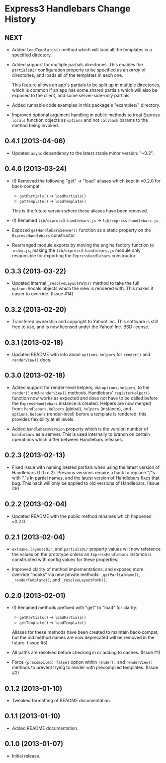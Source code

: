 Express3 Handlebars Change History
==================================

NEXT
----

* Added `loadTemplates()` method which will load all the templates in a
  specified directory.

* Added support for multiple partials directories. This enables the
  `partialsDir` configuration property to be specified as an *array* of
  directories, and loads all of the templates in each one.

  This feature allows an app's partials to be split up in multiple directories,
  which is common if an app has some shared partials which will also be exposed
  to the client, and some server-side-only partials.

* Added runnable code examples in this package's "examples/" directory.

* Improved optional argument handling in public methods to treat Express
  `locals` function objects as `options` and not `callback` params to the method
  being invoked.


0.4.1 (2013-04-06)
------------------

* Updated `async` dependency to the latest stable minor version: "~0.2".


0.4.0 (2013-03-24)
------------------

* (!) Removed the following "get" -> "load" aliases which kept in v0.2.0 for
  back-compat:

    * `getPartials()` -> `loadPartials()`
    * `getTemplate()` -> `loadTemplate()`

  This is the future version where these aliases have been removed.

* (!) Renamed `lib/express3-handlebars.js` -> `lib/express-handlebars.js`.

* Exposed `getHandlebarsSemver()` function as a static property on the
  `ExpressHandlebars` constructor.

* Rearranged module exports by moving the engine factory function to `index.js`,
  making the `lib/express3-handlebars.js` module only responsible for exporting
  the `ExpressHandlebars` constructor.


0.3.3 (2013-03-22)
------------------

* Updated internal `_resolveLayoutPath()` method to take the full
  `options`/locals objects which the view is rendered with. This makes it easier
  to override. (Issue #14)


0.3.2 (2013-02-20)
------------------

* Transfered ownership and copyright to Yahoo! Inc. This software is still free
  to use, and is now licensed under the Yahoo! Inc. BSD license.


0.3.1 (2013-02-18)
------------------

* Updated README with info about `options.helpers` for `render()` and
  `renderView()` docs.


0.3.0 (2013-02-18)
------------------

* Added support for render-level helpers, via `options.helpers`, to the
  `render()` and `renderView()` methods. Handlebars' `registerHelper()` function
  now works as expected and does not have to be called before the
  `ExpressHandlebars` instance is created. Helpers are now merged from:
  `handlebars.helpers` (global), `helpers` (instance), and `options.helpers`
  (render-level) before a template is rendered; this provides flexibility at
  all levels.

* Added `handlebarsVersion` property which is the version number of `handlebars`
  as a semver. This is used internally to branch on certain operations which
  differ between Handlebars releases.


0.2.3 (2013-02-13)
------------------

* Fixed issue with naming nested partials when using the latest version of
  Handlebars (1.0.rc.2). Previous versions require a hack to replace "/"s with
  "."s in partial names, and the latest version of Handlebars fixes that bug.
  This hack will only be applied to old versions of Handlebars. (Issue #9)


0.2.2 (2013-02-04)
------------------

* Updated README with the public method renames which happened v0.2.0.


0.2.1 (2013-02-04)
------------------

* `extname`, `layoutsDir`, and `partialsDir` property values will now reference
  the values on the prototype unless an `ExpressHandlebars` instance is
  constructed with config values for these properties.

* Improved clarity of method implementations, and exposed more override "hooks"
  via new private methods: `_getPartialName()`, `_renderTemplate()`, and
  `_resolveLayoutPath()`.


0.2.0 (2013-02-01)
------------------

* (!) Renamed methods prefixed with "get" to "load" for clarity:

    * `getPartials()` -> `loadPartials()`
    * `getTemplate()` -> `loadTemplate()`

  Aliases for these methods have been created to maintain back-compat, but the
  old method names are now deprecated will be removed in the future. (Issue #5)

* All paths are resolved before checking in or adding to caches. (Issue #1)

* Force `{precompiled: false}` option within `render()` and `renderView()`
  methods to prevent trying to render with precompiled templates. (Issue #2)


0.1.2 (2013-01-10)
------------------

* Tweaked formatting of README documentation.


0.1.1 (2013-01-10)
------------------

* Added README documentation.


0.1.0 (2013-01-07)
------------------

* Initial release.
